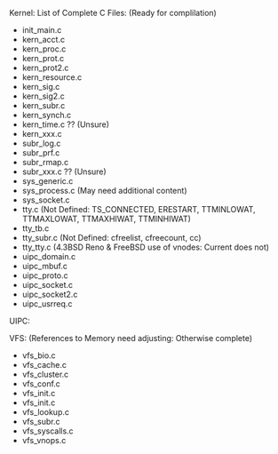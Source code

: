 Kernel: List of Complete C Files: (Ready for complilation)

- init_main.c
- kern_acct.c
- kern_proc.c
- kern_prot.c
- kern_prot2.c
- kern_resource.c
- kern_sig.c
- kern_sig2.c
- kern_subr.c
- kern_synch.c
- kern_time.c ?? (Unsure)
- kern_xxx.c
- subr_log.c
- subr_prf.c
- subr_rmap.c
- subr_xxx.c ?? (Unsure)
- sys_generic.c
- sys_process.c (May need additional content)
- sys_socket.c
- tty.c (Not Defined: TS_CONNECTED, ERESTART, TTMINLOWAT, TTMAXLOWAT, TTMAXHIWAT, TTMINHIWAT)
- tty_tb.c
- tty_subr.c (Not Defined: cfreelist, cfreecount, cc)
- tty_tty.c (4.3BSD Reno & FreeBSD use of vnodes: Current does not)
- uipc_domain.c
- uipc_mbuf.c
- uipc_proto.c
- uipc_socket.c
- uipc_socket2.c
- uipc_usrreq.c

UIPC:

VFS: (References to Memory need adjusting: Otherwise complete)
- vfs_bio.c
- vfs_cache.c
- vfs_cluster.c
- vfs_conf.c
- vfs_init.c
- vfs_init.c
- vfs_lookup.c
- vfs_subr.c
- vfs_syscalls.c
- vfs_vnops.c